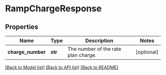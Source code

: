 # RampChargeResponse

## Properties
Name | Type | Description | Notes
------------ | ------------- | ------------- | -------------
**charge_number** | **str** | The number of the rate plan charge. | [optional] 

[[Back to Model list]](../README.md#documentation-for-models) [[Back to API list]](../README.md#documentation-for-api-endpoints) [[Back to README]](../README.md)


